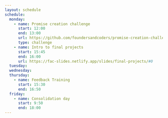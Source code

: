 ```yaml
---
layout: schedule
schedule:
  monday:
    - name: Promise creation challenge
      start: 12:00
      end: 13:00
      url: https://github.com/foundersandcoders/promise-creation-challenge
      type: challenge
    - name: Intro to final projects
      start: 15:45
      end: 16:00
      url: https://fac-slides.netlify.app/slides/final-projects/#0
  tuesday:
  wednesday:
  thursday:
    - name: Feedback Training
      start: 15:30
      end: 16:50
  friday:
    - name: Consolidation day
      start: 9:50
      end: 18:00
---
```

